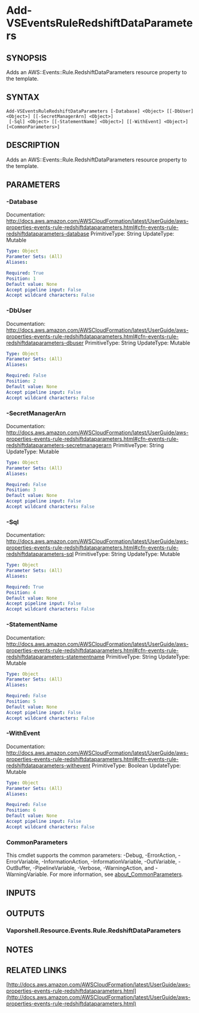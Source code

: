 # Add-VSEventsRuleRedshiftDataParameters

## SYNOPSIS
Adds an AWS::Events::Rule.RedshiftDataParameters resource property to the template.

## SYNTAX

```
Add-VSEventsRuleRedshiftDataParameters [-Database] <Object> [[-DbUser] <Object>] [[-SecretManagerArn] <Object>]
 [-Sql] <Object> [[-StatementName] <Object>] [[-WithEvent] <Object>] [<CommonParameters>]
```

## DESCRIPTION
Adds an AWS::Events::Rule.RedshiftDataParameters resource property to the template.

## PARAMETERS

### -Database
Documentation: http://docs.aws.amazon.com/AWSCloudFormation/latest/UserGuide/aws-properties-events-rule-redshiftdataparameters.html#cfn-events-rule-redshiftdataparameters-database
PrimitiveType: String
UpdateType: Mutable

```yaml
Type: Object
Parameter Sets: (All)
Aliases:

Required: True
Position: 1
Default value: None
Accept pipeline input: False
Accept wildcard characters: False
```

### -DbUser
Documentation: http://docs.aws.amazon.com/AWSCloudFormation/latest/UserGuide/aws-properties-events-rule-redshiftdataparameters.html#cfn-events-rule-redshiftdataparameters-dbuser
PrimitiveType: String
UpdateType: Mutable

```yaml
Type: Object
Parameter Sets: (All)
Aliases:

Required: False
Position: 2
Default value: None
Accept pipeline input: False
Accept wildcard characters: False
```

### -SecretManagerArn
Documentation: http://docs.aws.amazon.com/AWSCloudFormation/latest/UserGuide/aws-properties-events-rule-redshiftdataparameters.html#cfn-events-rule-redshiftdataparameters-secretmanagerarn
PrimitiveType: String
UpdateType: Mutable

```yaml
Type: Object
Parameter Sets: (All)
Aliases:

Required: False
Position: 3
Default value: None
Accept pipeline input: False
Accept wildcard characters: False
```

### -Sql
Documentation: http://docs.aws.amazon.com/AWSCloudFormation/latest/UserGuide/aws-properties-events-rule-redshiftdataparameters.html#cfn-events-rule-redshiftdataparameters-sql
PrimitiveType: String
UpdateType: Mutable

```yaml
Type: Object
Parameter Sets: (All)
Aliases:

Required: True
Position: 4
Default value: None
Accept pipeline input: False
Accept wildcard characters: False
```

### -StatementName
Documentation: http://docs.aws.amazon.com/AWSCloudFormation/latest/UserGuide/aws-properties-events-rule-redshiftdataparameters.html#cfn-events-rule-redshiftdataparameters-statementname
PrimitiveType: String
UpdateType: Mutable

```yaml
Type: Object
Parameter Sets: (All)
Aliases:

Required: False
Position: 5
Default value: None
Accept pipeline input: False
Accept wildcard characters: False
```

### -WithEvent
Documentation: http://docs.aws.amazon.com/AWSCloudFormation/latest/UserGuide/aws-properties-events-rule-redshiftdataparameters.html#cfn-events-rule-redshiftdataparameters-withevent
PrimitiveType: Boolean
UpdateType: Mutable

```yaml
Type: Object
Parameter Sets: (All)
Aliases:

Required: False
Position: 6
Default value: None
Accept pipeline input: False
Accept wildcard characters: False
```

### CommonParameters
This cmdlet supports the common parameters: -Debug, -ErrorAction, -ErrorVariable, -InformationAction, -InformationVariable, -OutVariable, -OutBuffer, -PipelineVariable, -Verbose, -WarningAction, and -WarningVariable. For more information, see [about_CommonParameters](http://go.microsoft.com/fwlink/?LinkID=113216).

## INPUTS

## OUTPUTS

### Vaporshell.Resource.Events.Rule.RedshiftDataParameters
## NOTES

## RELATED LINKS

[http://docs.aws.amazon.com/AWSCloudFormation/latest/UserGuide/aws-properties-events-rule-redshiftdataparameters.html](http://docs.aws.amazon.com/AWSCloudFormation/latest/UserGuide/aws-properties-events-rule-redshiftdataparameters.html)

